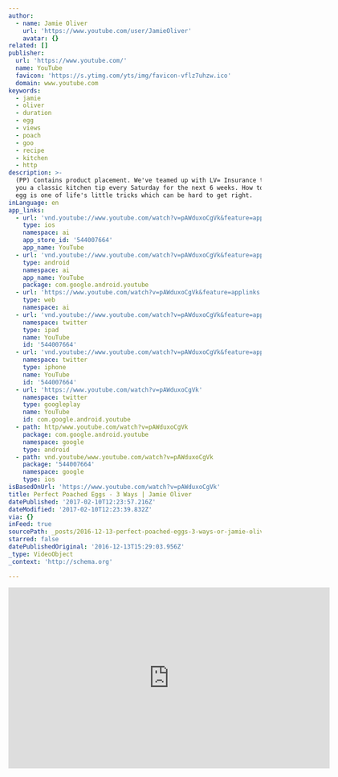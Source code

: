 ```yaml
---
author:
  - name: Jamie Oliver
    url: 'https://www.youtube.com/user/JamieOliver'
    avatar: {}
related: []
publisher:
  url: 'https://www.youtube.com/'
  name: YouTube
  favicon: 'https://s.ytimg.com/yts/img/favicon-vflz7uhzw.ico'
  domain: www.youtube.com
keywords:
  - jamie
  - oliver
  - duration
  - egg
  - views
  - poach
  - goo
  - recipe
  - kitchen
  - http
description: >-
  (PP) Contains product placement. We've teamed up with LV= Insurance to bring
  you a classic kitchen tip every Saturday for the next 6 weeks. How to poach an
  egg is one of life's little tricks which can be hard to get right.
inLanguage: en
app_links:
  - url: 'vnd.youtube://www.youtube.com/watch?v=pAWduxoCgVk&feature=applinks'
    type: ios
    namespace: ai
    app_store_id: '544007664'
    app_name: YouTube
  - url: 'vnd.youtube://www.youtube.com/watch?v=pAWduxoCgVk&feature=applinks'
    type: android
    namespace: ai
    app_name: YouTube
    package: com.google.android.youtube
  - url: 'https://www.youtube.com/watch?v=pAWduxoCgVk&feature=applinks'
    type: web
    namespace: ai
  - url: 'vnd.youtube://www.youtube.com/watch?v=pAWduxoCgVk&feature=applinks'
    namespace: twitter
    type: ipad
    name: YouTube
    id: '544007664'
  - url: 'vnd.youtube://www.youtube.com/watch?v=pAWduxoCgVk&feature=applinks'
    namespace: twitter
    type: iphone
    name: YouTube
    id: '544007664'
  - url: 'https://www.youtube.com/watch?v=pAWduxoCgVk'
    namespace: twitter
    type: googleplay
    name: YouTube
    id: com.google.android.youtube
  - path: http/www.youtube.com/watch?v=pAWduxoCgVk
    package: com.google.android.youtube
    namespace: google
    type: android
  - path: vnd.youtube/www.youtube.com/watch?v=pAWduxoCgVk
    package: '544007664'
    namespace: google
    type: ios
isBasedOnUrl: 'https://www.youtube.com/watch?v=pAWduxoCgVk'
title: Perfect Poached Eggs - 3 Ways | Jamie Oliver
datePublished: '2017-02-10T12:23:57.216Z'
dateModified: '2017-02-10T12:23:39.832Z'
via: {}
inFeed: true
sourcePath: _posts/2016-12-13-perfect-poached-eggs-3-ways-or-jamie-oliver.md
starred: false
datePublishedOriginal: '2016-12-13T15:29:03.956Z'
_type: VideoObject
_context: 'http://schema.org'

---
```

<iframe src="https://cdn.embedly.com/widgets/media.html?src=https%3A%2F%2Fwww.youtube.com%2Fembed%2FpAWduxoCgVk%3Ffeature%3Doembed&amp;url=http%3A%2F%2Fwww.youtube.com%2Fwatch%3Fv%3DpAWduxoCgVk&amp;image=https%3A%2F%2Fi.ytimg.com%2Fvi%2FpAWduxoCgVk%2Fhqdefault.jpg&amp;key=b7d04c9b404c499eba89ee7072e1c4f7&amp;type=text%2Fhtml&amp;schema=youtube" width="640" height="360" scrolling="no" frameborder="0" allowfullscreen="" style=""></iframe>